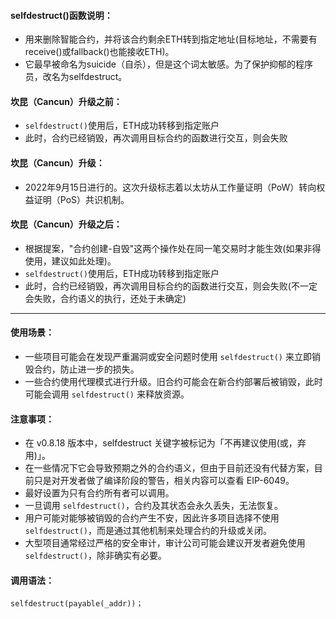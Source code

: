 
#### selfdestruct()函数说明：
- 用来删除智能合约，并将该合约剩余ETH转到指定地址(目标地址，不需要有receive()或fallback()也能接收ETH)。
- 它最早被命名为suicide（自杀），但是这个词太敏感。为了保护抑郁的程序员，改名为selfdestruct。

#### 坎昆（Cancun）升级之前：
- ```selfdestruct()```使用后，ETH成功转移到指定账户
- 此时，合约已经销毁，再次调用目标合约的函数进行交互，则会失败

#### 坎昆（Cancun）升级：
- 2022年9月15日进行的。这次升级标志着以太坊从工作量证明（PoW）转向权益证明（PoS）共识机制。

#### 坎昆（Cancun）升级之后：
- 根据提案，"合约创建-自毁"这两个操作处在同一笔交易时才能生效(如果非得使用，建议如此处理)。
- ```selfdestruct()```使用后，ETH成功转移到指定账户
- 此时，合约已经销毁，再次调用目标合约的函数进行交互，则会失败(不一定会失败，合约语义的执行，还处于未确定)

---------------------------------------------------------------------------------------------------

#### 使用场景：
- 一些项目可能会在发现严重漏洞或安全问题时使用 ```selfdestruct()``` 来立即销毁合约，防止进一步的损失。
- 一些合约使用代理模式进行升级。旧合约可能会在新合约部署后被销毁，此时可能会调用 ```selfdestruct()``` 来释放资源。

#### 注意事项：
- 在 v0.8.18 版本中，selfdestruct 关键字被标记为「不再建议使用(或，弃用)」。
- 在一些情况下它会导致预期之外的合约语义，但由于目前还没有代替方案，目前只是对开发者做了编译阶段的警告，相关内容可以查看 EIP-6049。
- 最好设置为只有合约所有者可以调用。
- 一旦调用 ```selfdestruct()```，合约及其状态会永久丢失，无法恢复。
- 用户可能对能够被销毁的合约产生不安，因此许多项目选择不使用 ```selfdestruct()```，而是通过其他机制来处理合约的升级或关闭。
- 大型项目通常经过严格的安全审计，审计公司可能会建议开发者避免使用 ```selfdestruct()```，除非确实有必要。

#### 调用语法：
```
selfdestruct(payable(_addr))；
```